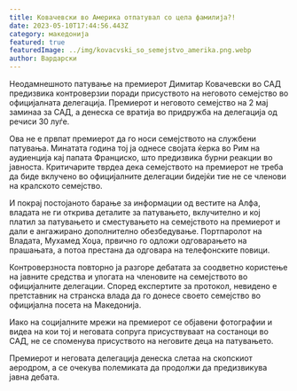 ```yaml
---
title: Ковачевски во Америка отпатувал со цела фамилија?!
date: 2023-05-10T17:44:56.443Z
category: македонија
featured: true
featuredImage: ../img/kovacvski_so_semejstvo_amerika.png.webp
author: Вардарски
---
```

Неодамнешното патување на премиерот Димитар Ковачевски во САД предизвика контроверзии поради присуството на неговото семејство во официјалната делегација. Премиерот и неговото семејство на 2 мај заминаа за САД, а денеска се вратија во придружба на делегација од речиси 30 луѓе.

Ова не е првпат премиерот да го носи семејството на службени патувања. Минатата година тој ја однесе својата ќерка во Рим на аудиенција кај папата Франциско, што предизвика бурни реакции во јавноста. Критичарите тврдеа дека семејството на премиерот не треба да биде вклучено во официјалните делегации бидејќи тие не се членови на кралското семејство.

И покрај постојаното барање за информации од вестите на Алфа, владата не ги открива деталите за патувањето, вклучително и кој платил за патувањето и сместувањето на семејството на премиерот и дали е ангажирано дополнително обезбедување. Портпаролот на Владата, Мухамед Хоџа, првично го одложи одговарањето на прашањата, а потоа престана да одговара на телефонските повици.

Контроверзноста повторно ја разгоре дебатата за соодветно користење на јавните средства и улогата на членовите на семејството во официјалните делегации. Според експертите за протокол, невидено е претставник на странска влада да го донесе своето семејство во официјална посета на Македонија.

Иако на социјалните мрежи на премиерот се објавени фотографии и видеа на кои тој и неговата сопруга присуствуваат на состаноци во САД, не се споменува присуството на неговите деца на патувањето.

Премиерот и неговата делегација денеска слетаа на скопскиот аеродром, а се очекува полемиката да продолжи да предизвикува јавна дебата.